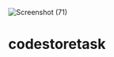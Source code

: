 ![Screenshot (71)](https://github.com/Mayurchou/codestoretask/assets/108649101/c5027a5a-6109-4b6f-9d09-7942a27e6361)
# codestoretask
